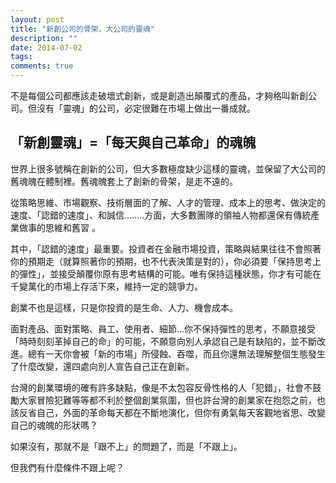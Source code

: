 ```yaml
---
layout: post
title: "新創公司的骨架，大公司的靈魂"
description: ""
date: 2014-07-02
tags: 
comments: true
---
```


不是每個公司都應該走破壞式創新，或是創造出顛覆式的產品，才夠格叫新創公司。但沒有「靈魂」的公司，必定很難在市場上做出一番成就。

## 「新創靈魂」=「每天與自己革命」的魂魄

世界上很多號稱在創新的公司，但大多數極度缺少這樣的靈魂，並保留了大公司的舊魂魄在體制裡。舊魂魄套上了創新的骨架，是走不遠的。

從策略思維、市場觀察、技術層面的了解、人才的管理、成本上的思考、做決定的速度、「認錯的速度」、和誠信……..方面，大多數團隊的領袖人物都還保有傳統產業做事的思維和舊習 。

其中，「認錯的速度」最重要。投資者在金融市場投資，策略與結果往往不會照著你的預期走（就算照著你的預期，也不代表決策是對的），你必須要「保持思考上的彈性」，並接受顛覆你原有思考結構的可能。唯有保持這種狀態，你才有可能在千變萬化的市場上存活下來，維持一定的競爭力。

創業不也是這樣，只是你投資的是生命、人力、機會成本。

面對產品、面對策略、員工、使用者、細節...你不保持彈性的思考，不願意接受「時時刻刻革掉自己的命」的可能，不願意向別人承認自己是有缺陷的，並不斷改進。總有一天你會被「新的市場」所侵蝕、吞噬，而且你還無法理解整個生態發生了什麼改變，還四處向別人宣告自己正在創新。

台灣的創業環境的確有許多缺點，像是不太包容反骨性格的人「犯錯」，社會不鼓勵大家冒險犯難等等都不利於整個創業氛圍，但也許台灣的創業家在抱怨之前，也該反省自己，外面的革命每天都在不斷地演化，但你有勇氣每天客觀地省思、改變自己的魂魄的形狀嗎？

如果沒有，那就不是「跟不上」的問題了，而是「不跟上」。

但我們有什麼條件不跟上呢？

